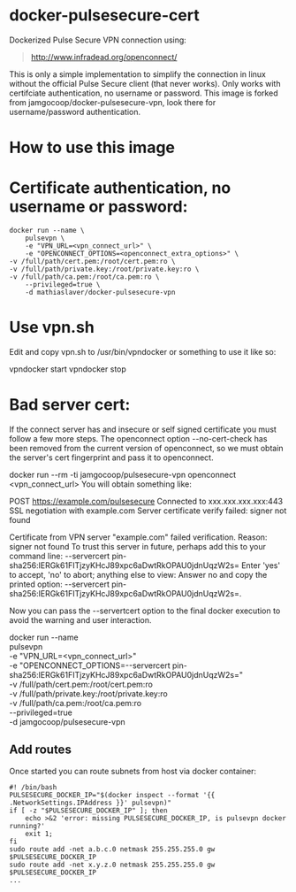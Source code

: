 # docker-pulsesecure-cert

Dockerized Pulse Secure VPN connection using:

> http://www.infradead.org/openconnect/

This is only a simple implementation to simplify the connection in linux
without the official Pulse Secure client (that never works). Only works
with certifciate authentication, no username or password. This image is
forked from
jamgocoop/docker-pulsesecure-vpn, look there for username/password
authentication.

# How to use this image

# Certificate authentication, no username or password:

	docker run --name \
		pulsevpn \
		-e "VPN_URL=<vpn_connect_url>" \
		-e "OPENCONNECT_OPTIONS=<openconnect_extra_options>" \
    -v /full/path/cert.pem:/root/cert.pem:ro \
    -v /full/path/private.key:/root/private.key:ro \
    -v /full/path/ca.pem:/root/ca.pem:ro \
		--privileged=true \
		-d mathiaslaver/docker-pulsesecure-vpn

# Use vpn.sh

Edit and copy vpn.sh to /usr/bin/vpndocker or something to use it like so:

vpndocker start
vpndocker stop


# Bad server cert:
If the connect server has and insecure or self signed certificate you must follow a few more steps. The openconnect option --no-cert-check has been removed from the current version of openconnect, so we must obtain the server's cert fingerprint and pass it to openconnect.

docker run --rm -ti jamgocoop/pulsesecure-vpn openconnect <vpn_connect_url>
You will obtain something like:

POST https://example.com/pulsesecure
Connected to xxx.xxx.xxx.xxx:443
SSL negotiation with example.com
Server certificate verify failed: signer not found

Certificate from VPN server "example.com" failed verification.
Reason: signer not found
To trust this server in future, perhaps add this to your command line:
	--servercert pin-sha256:lERGk61FITjzyKHcJ89xpc6aDwtRkOPAU0jdnUqzW2s=
Enter 'yes' to accept, 'no' to abort; anything else to view:
Answer no and copy the printed option: --servercert pin-sha256:lERGk61FITjzyKHcJ89xpc6aDwtRkOPAU0jdnUqzW2s=.

Now you can pass the --servertcert option to the final docker execution to avoid the warning and user interaction.

docker run --name \
	pulsevpn \
	-e "VPN_URL=<vpn_connect_url>" \
	-e "OPENCONNECT_OPTIONS=--servercert pin-sha256:lERGk61FITjzyKHcJ89xpc6aDwtRkOPAU0jdnUqzW2s=" \
	-v /full/path/cert.pem:/root/cert.pem:ro \
	-v /full/path/private.key:/root/private.key:ro \
	-v /full/path/ca.pem:/root/ca.pem:ro \
	--privileged=true \
	-d jamgocoop/pulsesecure-vpn

## Add routes
Once started you can route subnets from host via docker container:

    #! /bin/bash
    PULSESECURE_DOCKER_IP="$(docker inspect --format '{{ .NetworkSettings.IPAddress }}' pulsevpn)"
    if [ -z "$PULSESECURE_DOCKER_IP" ]; then
    	echo >&2 'error: missing PULSESECURE_DOCKER_IP, is pulsevpn docker running?'
    	exit 1;
    fi
    sudo route add -net a.b.c.0 netmask 255.255.255.0 gw $PULSESECURE_DOCKER_IP
    sudo route add -net x.y.z.0 netmask 255.255.255.0 gw $PULSESECURE_DOCKER_IP
    ...
